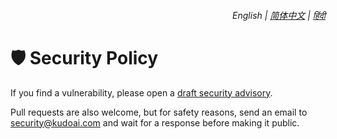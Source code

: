 <div align="right">
    <h6>
        <picture>
            <source type="image/svg+xml" media="(prefers-color-scheme: dark)" srcset="https://media.googlegpt.io/images/icons/earth/white/icon32.svg?latest">
            <img height=14 src="https://media.googlegpt.io/images/icons/earth/black/icon32.svg?latest">
        </picture>
        &nbsp;English |
        <a href="https://github.com/KudoAI/googlegpt/blob/main/docs/zh-cn/SECURITY.md">简体中文</a> |
        <a href="https://github.com/KudoAI/googlegpt/blob/main/docs/hi/SECURITY.md">हिंदी</a>
    </h6>
</div>

# 🛡️ Security Policy

If you find a vulnerability, please open a [draft security advisory](https://github.googlegpt.io/security/advisories/new).

Pull requests are also welcome, but for safety reasons, send an email to <security@kudoai.com> and wait for a response before making it public.
